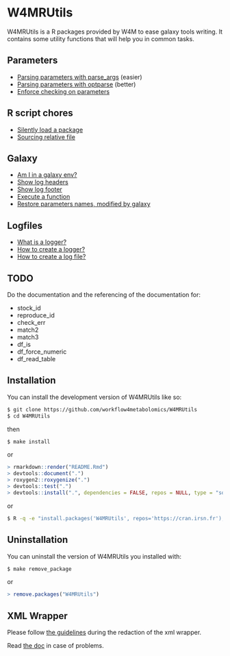 
# W4MRUtils

<!-- badges: start -->

<!-- badges: end -->

W4MRUtils is a R packages provided by W4M to ease galaxy tools writing.
It contains some utility functions that will help you in common tasks.

## Parameters

  - [Parsing parameters with
    parse\_args](./docs/reference/parse_args.html) (easier)
  - [Parsing parameters with
    optparse](./docs/reference/optparse_parameters.html) (better)
  - [Enforce checking on
    parameters](./docs/reference/check_param_type_n_length.html)

## R script chores

  - [Silently load a package](./docs/reference/shy_lib.html)
  - [Sourcing relative file](./docs/reference/source_local.html)

## Galaxy

  - [Am I in a galaxy env?](./docs/reference/in_galaxy_env.html)
  - [Show log headers](./docs/reference/show_galaxy_header.html)
  - [Show log footer](./docs/reference/show_galaxy_footer.html)
  - [Execute a function](./docs/reference/run_galaxy_processing.html)
  - [Restore parameters names, modified by
    galaxy](./docs/reference/unmangle_galaxy_param.html)

## Logfiles

  - [What is a logger?](./docs/articles/logging.html#what-is-a-logger)
  - [How to create a
    logger?](./docs/articles/logging.html#how-to-create-a-logger)
  - [How to create a log
    file?](./docs/articles/logging.html#how-to-create-a-log-file)

## TODO

Do the documentation and the referencing of the documentation for:

  - stock\_id
  - reproduce\_id
  - check\_err
  - match2
  - match3
  - df\_is
  - df\_force\_numeric
  - df\_read\_table

## Installation

You can install the development version of W4MRUtils like so:

``` bash
$ git clone https://github.com/workflow4metabolomics/W4MRUtils
$ cd W4MRUtils
```

then

``` bash
$ make install
```

or

``` r
> rmarkdown::render("README.Rmd")
> devtools::document(".")
> roxygen2::roxygenize(".")
> devtools::test(".")
> devtools::install(".", dependencies = FALSE, repos = NULL, type = "source")
```

or

``` bash
$ R -q -e "install.packages('W4MRUtils', repos='https://cran.irsn.fr');"
```

## Uninstallation

You can uninstall the version of W4MRUtils you installed with:

``` bash
$ make remove_package
```

or

``` r
> remove.packages("W4MRUtils")
```

## XML Wrapper

Please follow [the
guidelines](https://galaxy-iuc-standards.readthedocs.io/en/latest/best_practices/tool_xml.html)
during the redaction of the xml wrapper.

Read [the doc](https://docs.galaxyproject.org/en/latest/dev/schema.html)
in case of problems.
